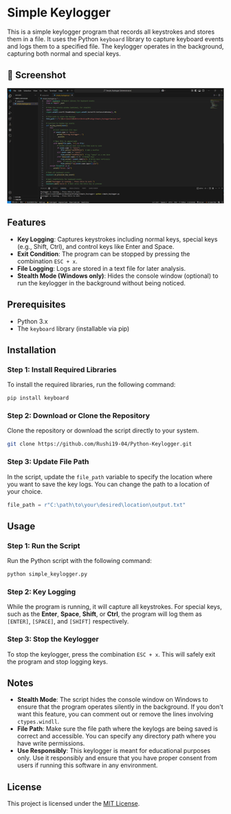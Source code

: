 # Simple Keylogger
This is a simple keylogger program that records all keystrokes and stores them in a file. It uses the Python `keyboard` library to capture keyboard events and logs them to a specified file. The keylogger operates in the background, capturing both normal and special keys.

## 📸 Screenshot

![Terminal](Keylogger.png)

## Features
- **Key Logging**: Captures keystrokes including normal keys, special keys (e.g., Shift, Ctrl), and control keys like Enter and Space.
- **Exit Condition**: The program can be stopped by pressing the combination `ESC + x`.
- **File Logging**: Logs are stored in a text file for later analysis.
- **Stealth Mode (Windows only)**: Hides the console window (optional) to run the keylogger in the background without being noticed.

## Prerequisites
- Python 3.x
- The `keyboard` library (installable via pip)

## Installation
### Step 1: Install Required Libraries

To install the required libraries, run the following command:

```bash
pip install keyboard
```

### Step 2: Download or Clone the Repository

Clone the repository or download the script directly to your system.

```bash
git clone https://github.com/Rushi19-04/Python-Keylogger.git
```

### Step 3: Update File Path

In the script, update the `file_path` variable to specify the location where you want to save the key logs. You can change the path to a location of your choice.

```python
file_path = r"C:\path\to\your\desired\location\output.txt"
```

## Usage

### Step 1: Run the Script
Run the Python script with the following command:

```bash
python simple_keylogger.py
```

### Step 2: Key Logging
While the program is running, it will capture all keystrokes. For special keys, such as the **Enter**, **Space**, **Shift**, or **Ctrl**, the program will log them as `[ENTER]`, `[SPACE]`, and `[SHIFT]` respectively.

### Step 3: Stop the Keylogger
To stop the keylogger, press the combination `ESC + x`. This will safely exit the program and stop logging keys.

## Notes
- **Stealth Mode**: The script hides the console window on Windows to ensure that the program operates silently in the background. If you don't want this feature, you can comment out or remove the lines involving `ctypes.windll`.
- **File Path**: Make sure the file path where the keylogs are being saved is correct and accessible. You can specify any directory path where you have write permissions.
- **Use Responsibly**: This keylogger is meant for educational purposes only. Use it responsibly and ensure that you have proper consent from users if running this software in any environment.

## License
This project is licensed under the [MIT License](LICENSE).


